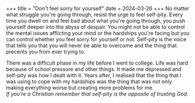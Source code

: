 +++
title = "Don't feel sorry for yourself"
date = 2024-03-26
+++
No matter what struggle you're going through, resist the urge to feel self-pity. Every time you dwell on and feel bad about what you're going through, you push yourself deeper into the abyss of despair. You might not be able to control the mental issues afflicting your mind or the hardships you're facing but you can control whether you feel sorry for yourself or not. Self-pity is the voice that tells you that you will never be able to overcome and the thing that precents you from ever trying to.

There was a difficult phase in my life before I went to college. Life was hard because of school pressure and other things. It made me depressed and self-pity was how I dealt with it. Years after, I realised that the thing that I was using to cope with my hardships was the thing that was not only making everything worse but creating more problems for me.\
*If you're a Christian remember that self-pity is the opposite of trusting God.*